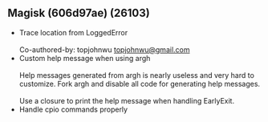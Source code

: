 ## Magisk (606d97ae) (26103)
- Trace location from LoggedError<br><br>Co-authored-by: topjohnwu <topjohnwu@gmail.com>
- Custom help message when using argh<br><br>Help messages generated from argh is nearly useless and very hard to<br>customize. Fork argh and disable all code for generating help messages.<br><br>Use a closure to print the help message when handling EarlyExit.
- Handle cpio commands properly
